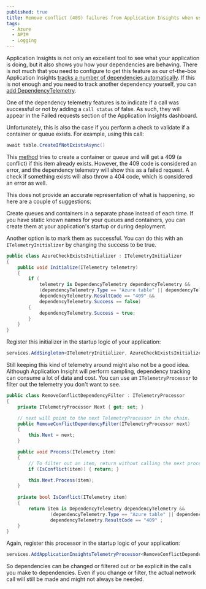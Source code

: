 ```yaml
---
published: true
title: Remove conflict (409) failures from Application Insights when using CreateIfNotExistsAsync calls
tags:
  - Azure
  - APIM  
  - Logging
---
```


Application Insights is not only an excellent tool to see what your application is doing, but it also shows you how your dependencies are behaving. There is not much that you need to configure to get this feature as our of-the-box Application Insights [tracks a number of dependencies automatically](https://docs.microsoft.com/en-us/azure/azure-monitor/app/asp-net-dependencies). If this is not enough and you need to track another dependency yourself, you can [add DependencyTelemetry](https://mindbyte.nl/2019/06/28/use-application-insights-over-multiple-systems-to-track-dependencies.html).

One of the dependency telemetry features is to indicate if a call was successful or not by adding a `call status` of false. As such, they will appear in the Failed requests section of the Application Insights dashboard.

Unfortunately, this is also the case if you perform a check to validate if a container or queue exists. For example, using this call:

```csharp
await table.CreateIfNotExistsAsync()
```

This [method](https://docs.microsoft.com/en-us/dotnet/api/azure.storage.blobs.blobcontainerclient.createifnotexistsasync) tries to create a container or queue and will get a 409 (a conflict) if this item already exists. However, the 409 code is considered an error, and the dependency telemetry will show this as a failed request. A check if something exists will also throw a 404 code, which is considered an error as well.

This does not provide an accurate representation of what is happening, so here are a couple of suggestions:

Create queues and containers in a separate phase instead of each time. If you have static known names for your queues and containers, you can create them at your application's startup or during deployment.

Another option is to mark them as successful. You can do this with an `ITelemetryInitializer` by changing the success to be true.

```csharp
public class AzureCheckExistsInitializer : ITelemetryInitializer
{
    public void Initialize(ITelemetry telemetry)
    {
        if (
            telemetry is DependencyTelemetry dependencyTelemetry &&
            (dependencyTelemetry.Type == "Azure table" || dependencyTelemetry.Type == "Azure blob") &&
            dependencyTelemetry.ResultCode == "409" &&
            dependencyTelemetry.Success == false)
        {
            dependencyTelemetry.Success = true;
        }
    }
}
```

Register this initializer in the startup logic of your application:

```csharp
services.AddSingleton<ITelemetryInitializer, AzureCheckExistsInitializer>();
```

Still keeping this kind of telemetry around might also not be a good idea. Although Application Insight will perform sampling, dependency tracking can consume a lot of data and cost. You can use an `ITelemetryProcessor` to filter out the telemetry you don't want to see.

```csharp
public class RemoveConflictDependencyFilter : ITelemetryProcessor
{
    private ITelemetryProcessor Next { get; set; }

    // next will point to the next TelemetryProcessor in the chain.
    public RemoveConflictDependencyFilter(ITelemetryProcessor next)
    {
        this.Next = next;
    }

    public void Process(ITelemetry item)
    {
        // To filter out an item, return without calling the next processor.
        if (IsConflict(item)) { return; }

        this.Next.Process(item);
    }
    
    private bool IsConflict(ITelemetry item)
    {
        return item is DependencyTelemetry dependencyTelemetry &&
                (dependencyTelemetry.Type == "Azure table" || dependencyTelemetry.Type == "Azure blob") &&
                dependencyTelemetry.ResultCode == "409" ;
    }
}
```

Again, register this processor in the startup logic of your application:

```csharp
services.AddApplicationInsightsTelemetryProcessor<RemoveConflictDependencyFilter>();
```

So dependencies can be changed or filtered out or be explicit in the calls you make to dependencies. Even if you change or filter, the actual network call will still be made and might not always be needed.


